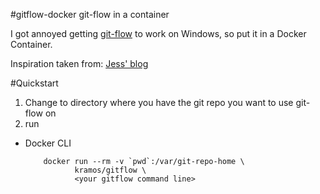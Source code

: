 #gitflow-docker
git-flow in a container

I got annoyed getting [git-flow](https://github.com/nvie/gitflow) to work on Windows, so put it in a Docker Container. 

Inspiration taken from:  [Jess' blog](https://blog.jessfraz.com/post/docker-containers-on-the-desktop/)

#Quickstart

1. Change to directory where you have the git repo you want to use git-flow on
1. run
  * Docker CLI

            docker run --rm -v `pwd`:/var/git-repo-home \
                   kramos/gitflow \
                   <your gitflow command line>

